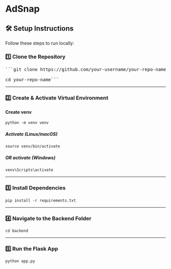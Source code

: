 # AdSnap

## 🛠️ Setup Instructions

Follow these steps to run locally:

### 1️⃣ Clone the Repository

<pre>```git clone https://github.com/your-username/your-repo-name.git

cd your-repo-name```</pre>

---



### 2️⃣ Create & Activate Virtual Environment

#### Create venv
```python -m venv venv```

##### Activate (Linux/macOS)
```source venv/bin/activate```

##### OR activate (Windows)
```venv\Scripts\activate```

---



### 3️⃣ Install Dependencies

```pip install -r requirements.txt```

---



### 4️⃣ Navigate to the Backend Folder

```cd backend```

---



### 5️⃣ Run the Flask App

```python app.py```
